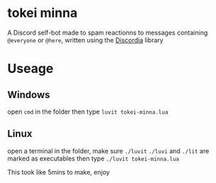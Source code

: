 # tokei minna
A Discord self-bot made to spam reactionns to messages containing `@everyone` or `@here`, written using the [Discordia](https://github.com/SinisterRectus/Discordia) library
# Useage
## Windows
open `cmd` in the folder then type `luvit tokei-minna.lua`
## Linux
open a terminal in the folder, make sure `./luvit` `./luvi` and `./lit` are marked as executables then type `./luvit tokei-minna.lua`

This took like 5mins to make, enjoy